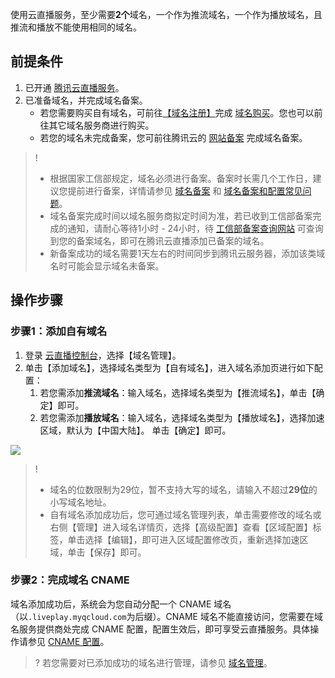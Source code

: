 使用云直播服务，至少需要**2个**域名，一个作为推流域名，一个作为播放域名，且推流和播放不能使用相同的域名。

## 前提条件
1. 已开通 [腾讯云直播服务](https://cloud.tencent.com/product/css)。
2. 已准备域名，并完成域名备案。
	- 若您需要购买自有域名，可前往[【域名注册】](https://cloud.tencent.com/document/product/242/9595)完成 [域名购买](https://buy.cloud.tencent.com/domain?from=console)。您也可以前往其它域名服务商进行购买。
	- 若您的域名未完成备案，您可前往腾讯云的 [网站备案](https://cloud.tencent.com/product/ba) 完成域名备案。
>!
>- 根据国家工信部规定，域名必须进行备案。备案时长需几个工作日，建议您提前进行备案，详情请参见 [域名备案](https://cloud.tencent.com/product/ba) 和 [域名备案和配置常见问题](https://cloud.tencent.com/document/product/267/30010)。
>- 域名备案完成时间以域名服务商拟定时间为准，若已收到工信部备案完成的通知，请耐心等待1小时 - 24小时，待 [工信部备案查询网站](http://www.beian.miit.gov.cn) 可查询到您的备案域名，即可在腾讯云直播添加已备案的域名。
>- 新备案成功的域名需要1天左右的时间同步到腾讯云服务器，添加该类域名时可能会显示域名未备案。


## 操作步骤
### 步骤1：添加自有域名
1. 登录  [云直播控制台](https://console.cloud.tencent.com/live)，选择【域名管理】。
2. 单击【添加域名】，选择域名类型为【自有域名】，进入域名添加页进行如下配置：
	1. 若您需添加**推流域名**：输入域名，选择域名类型为【推流域名】，单击【确定】即可。
	2. 若您需添加**播放域名**：输入域名，选择域名类型为【播放域名】，选择加速区域，默认为【中国大陆】。 单击【确定】即可。

![](https://main.qcloudimg.com/raw/1a3c25a597957a37ec93539dac24d58a.png)
>! 
>- 域名的位数限制为29位，暂不支持大写的域名，请输入不超过**29位**的小写域名地址。
>- 自有域名添加成功后，您可通过域名管理列表，单击需要修改的域名或右侧【管理】进入域名详情页，选择【高级配置】查看【区域配置】标签，单击选择【编辑】，即可进入区域配置修改页，重新选择加速区域，单击【保存】即可。

### 步骤2：完成域名 CNAME
域名添加成功后，系统会为您自动分配一个 CNAME 域名（以`.liveplay.myqcloud.com`为后缀）。CNAME 域名不能直接访问，您需要在域名服务提供商处完成 CNAME 配置，配置生效后，即可享受云直播服务。具体操作请参见 [CNAME 配置](https://cloud.tencent.com/document/product/267/19908)。

>? 若您需要对已添加成功的域名进行管理，请参见 [域名管理](https://cloud.tencent.com/document/product/267/40935)。
